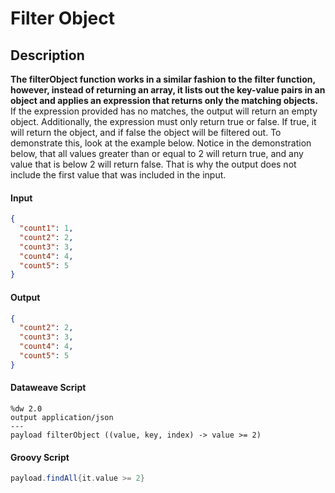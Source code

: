 # Filter Object

## Description

**The filterObject function works in a similar fashion to the filter function, however, instead of returning an array, it lists out the key-value pairs in an object and applies an expression that returns only the matching objects.** If the expression provided has no matches, the output will return an empty object. Additionally, the expression must only return true or false. If true, it will return the object, and if false the object will be filtered out. To demonstrate this, look at the example below. Notice in the demonstration below, that all values greater than or equal to 2 will return true, and any value that is below 2 will return false. That is why the output does not include the first value that was included in the input.

#### Input
``` json
{
  "count1": 1,
  "count2": 2,
  "count3": 3,
  "count4": 4,
  "count5": 5
}
```
#### Output

``` json
{
  "count2": 2,
  "count3": 3,
  "count4": 4,
  "count5": 5
}
```

#### Dataweave Script

```
%dw 2.0
output application/json
---
payload filterObject ((value, key, index) -> value >= 2)
```

#### Groovy Script

``` groovy
payload.findAll{it.value >= 2}
```